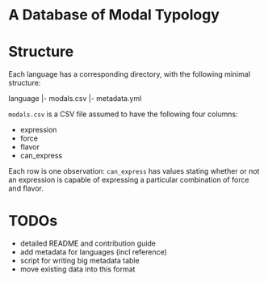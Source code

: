 # A Database of Modal Typology

# Structure

Each language has a corresponding directory, with the following minimal structure:

language
|- modals.csv
|- metadata.yml

`modals.csv` is a CSV file assumed to have the following four columns:
* expression
* force
* flavor
* can_express

Each row is one observation: `can_express` has values stating whether or not an expression is capable of expressing a particular combination of force and flavor.

# TODOs

* detailed README and contribution guide
* add metadata for languages (incl reference)
* script for writing big metadata table
* move existing data into this format
